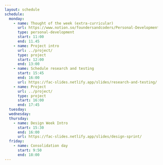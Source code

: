 ```yaml
---
layout: schedule
schedule:
  monday:
    - name: Thought of the week (extra-curricular)
      url: https://www.notion.so/foundersandcoders/Personal-Development-91fe75c7e2cc4f989954108729a2c834
      type: personal-development
      start: 11:00
      end: 11.45
    - name: Project intro
      url: ../project/
      type: project
      start: 12:00
      end: 13:00
    - name: Schedule research and testing
      start: 15:45
      end: 16:00
      url: https://fac-slides.netlify.app/slides/research-and-testing/
    - name: Project
      url: ../project/
      type: project
      start: 16:00
      end: 17:45
  tuesday:
  wednesday:
  thursday:
    - name: Design Week Intro
      start: 15:30
      end: 16:00
      url: https://fac-slides.netlify.app/slides/design-sprint/
  friday:
    - name: Consolidation day
      start: 9:50
      end: 18:00
---
```

